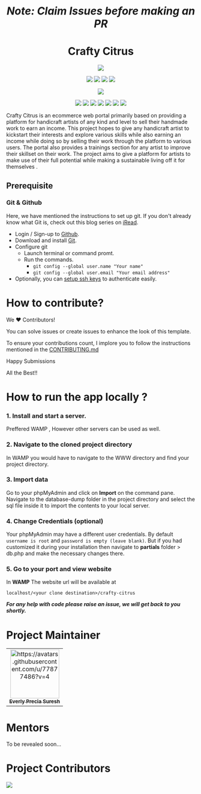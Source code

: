 
<h1 align="center"><em>Note: Claim Issues before making an PR</em></h1>
<h1 align="center">
    Crafty Citrus
</h1>
<div align="center">

<a href="https://github.com/everly-gif/Crafty-Citrus/"><img src="https://badges.frapsoft.com/os/v1/open-source.svg?v=103"></a>

<a href="https://github.com/everly-gif/Crafty-Citrus/"><img src="https://img.shields.io/static/v1.svg?label=Contributions&message=Welcome&color=yellow"></a>
<a href="https://github.com/everly-gif/"><img src="https://img.shields.io/badge/Maintained%3F-yes-brightgreen.svg?v=103"></a>
<a href="https://github.com/everly-gif/Crafty-Citrus/"><img src="https://img.shields.io/github/repo-size/everly-gif/Crafty-Citrus.svg?label=Repo%20size&style=flat"></a>
<a href="https://github.com/everly-gif/Crafty-Citrus/"><img src="https://img.shields.io/tokei/lines/github/everly-gif/Crafty-Citrus?color=yellow&label=Lines%20of%20Code"></a>

<a href="https://github.com/everly-gif/Crafty-Citrus/watchers"><img src="https://img.shields.io/github/watchers/everly-gif/Crafty-Citrus"></a>
  
<a href="https://github.com/everly-gif/Crafty-Citrus/graphs/contributors"><img src="https://img.shields.io/github/contributors/everly-gif/Crafty-Citrus?color=brightgreen"></a>
<a href="https://github.com/everly-gif/Crafty-Citrus/stargazers"><img src="https://img.shields.io/github/stars/everly-gif/Crafty-Citrus?color=0059b3"></a>
<a href="https://github.com/everly-gif/Crafty-Citrus/network/members"><img src="https://img.shields.io/github/forks/everly-gif/Crafty-Citrus?color=yellow"></a>
<a href="https://github.com/everly-gif/Crafty-Citrus/issues"><img src="https://img.shields.io/github/issues/everly-gif/Crafty-Citrus?color=brightgreen"></a>
<a href="https://github.com/everly-gif/Crafty-Citrus/issues?q=is%3Aissue+is%3Aclosed"><img src="https://img.shields.io/github/issues-closed-raw/everly-gif/Crafty-Citrus?color=0059b3"></a>
<a href="https://github.com/everly-gif/Crafty-Citrus/pulls"><img src="https://img.shields.io/github/issues-pr/everly-gif/Crafty-Citrus?color=yellow"></a>
<a href="https://github.com/everly-gif/Crafty-Citrus/pulls?q=is%3Apr+is%3Aclosed"><img src="https://img.shields.io/github/issues-pr-closed-raw/everly-gif/Crafty-Citrus?color=brightgreen"></a> 
</div>
Crafty Citrus is an ecommerce web portal primarily based on providing a platform for handicraft artists of any kind and level to sell their handmade work to earn an income. This project hopes to give any handicraft artist to kickstart their interests and explore various skills while also earning an income while doing so by selling their work through the platform to various users. The portal also provides a trainings section for any artist to improve their skillset on their work. The project aims to give a platform for artists to make use of their full potential while making a sustainable living off it for themselves .

## Prerequisite

### Git & Github
Here, we have mentioned the instructions to set up git. If you don't already know what Git is, check out this blog series on [iRead](https://iread.ga/series/1/git-and-github).

- Login / Sign-up to [Github](https://github.com/login).
- Download and install [Git](https://git-scm.com/downloads).
- Configure git
    - Launch terminal or command promt.
    - Run the commands.
        - `git config --global user.name "Your name"`
        - `git config --global user.email "Your email address"` 
 - Optionally, you can [setup ssh keys](https://docs.github.com/en/github/authenticating-to-github/connecting-to-github-with-ssh/generating-a-new-ssh-key-and-adding-it-to-the-ssh-agent) to authenticate easily. 





# How to contribute?

We ♥ Contributors!

You can solve issues or create issues to enhance the look of this template.

To ensure your contributions count,  I implore you to follow the instructions mentioned in the [CONTRIBUTING.md](https://github.com/everly-gif/Crafty-Citrus/blob/master/CONTRIBUTING.md)  

Happy Submissions

All the Best!!

# How to run the app locally ?

### 1. Install and start a server.
Preffered WAMP , However other servers can be used as well.
### 2. Navigate to the cloned project directory
In WAMP you would have to navigate to the WWW directory and find your project directory.

### 3. Import data
Go to your phpMyAdmin and click on **Import** on the command pane. Navigate to the database-dump folder in the project directory and select the sql file inside it to import the contents to your local server.

### 4. Change Credentials (optional)

Your phpMyAdmin may have a different user credentials. By default ` username is root` and `password is empty (leave blank)`.
But if you had customized it during your installation then navigate to **partials** folder > db.php and make the necessary changes there.

### 5. Go to your port and view website
In **WAMP**
The website url will be available at 

```
localhost/<your clone destination>/crafty-citrus
```

<em>**For any help with code please raise an issue, we will get back to you shortly.**</em>

# Project Maintainer

<div >
<table>
  <tbody><tr>
     <td align="center"><a href="https://github.com/everly-gif"><img alt="https://avatars.githubusercontent.com/u/77877486?v=4" src="https://avatars.githubusercontent.com/u/77877486?v=4" width="130px;"><br><sub><b>Everly Precia Suresh</b></sub></a><br></td>
  </tr>
  
</tbody></table>
</div>

# Mentors
To be revealed soon... 

# Project Contributors

<a href="https://github.com/everly-gif/Crafty-Citrus/graphs/contributors">
  <img src="https://contrib.rocks/image?repo=everly-gif/Crafty-Citrus" />
</a>

